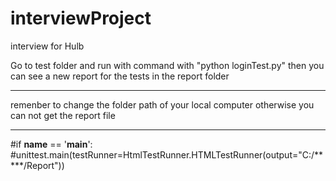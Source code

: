 # interviewProject
interview for Hulb

Go to test folder and run with command with "python loginTest.py"
then you can see a new report for the tests in the report folder

****************************************************************************************************
remenber to change the folder path of your local computer otherwise you can not get the report file
****************************************************************************************************

#if __name__ == '__main__':
#unittest.main(testRunner=HtmlTestRunner.HTMLTestRunner(output="C:/*****/Report"))
